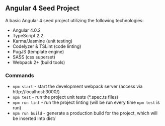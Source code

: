 ## Angular 4 Seed Project

A basic Angular 4 seed project utilizing the following technologies:

* Angular 4.0.2
* TypeScript 2.2
* Karma/Jasmine (unit testing)
* Codelyzer & TSLint (code linting)
* PugJS (template engine)
* SASS (css superset)
* Webpack 2+ (build tools)

### Commands

* `npm start` - start the development webpack server (access via http://localhost:3000/)
* `npm test` - run the project unit tests (*.spec.ts files)
* `npm run lint` - run the project linting (will be run every time `npm test` is run)
* `npm run build` - generate a production build for the project, which will be inserted into dist/